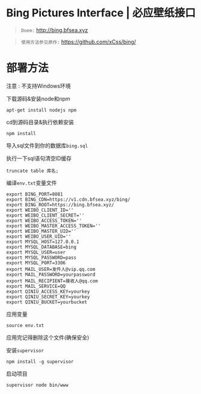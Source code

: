 
# Bing Pictures Interface | 必应壁纸接口
> `Doem:`  http://bing.bfsea.xyz

> `使用方法参见原作:` https://github.com/xCss/bing/

# 部署方法

注意 : 不支持Windows环境

下载源码&安装node和npm
```
apt-get install nodejs npm
```
cd到源码目录&执行依赖安装
```
npm install
```
导入sql文件到你的数据库`bing.sql`

执行一下sql语句清空ID缓存
```
truncate table 库名;
```
编译`env.txt`变量文件
```
export BING_PORT=8081
export BING_CDN=https://v1.cdn.bfsea.xyz/bing/
export BING_ROOT=https://bing.bfsea.xyz/
export WEIBO_CLIENT_ID=''
export WEIBO_CLIENT_SECRET=''
export WEIBO_ACCESS_TOKEN=''
export WEIBO_MASTER_ACCESS_TOKEN=''
export WEIBO_MASTER_UID=''
export WEIBO_USER_UID=''
export MYSQL_HOST=127.0.0.1
export MYSQL_DATABASE=bing
export MYSQL_USER=user
export MYSQL_PASSWORD=pass
export MYSQL_PORT=3306
export MAIL_USER=发件人@vip.qq.com
export MAIL_PASSWORD=yourpassword
export MAIL_RECIPIENT=接收人@qq.com
export MAIL_SERVICE=QQ
export QINIU_ACCESS_KEY=yourkey
export QINIU_SECRET_KEY=yourkey
export QINIU_BUCKET=yourbucket

```
应用变量
```
source env.txt
```
应用完记得删除这个文件(确保安全)

安装`supervisor`
```
npm install -g supervisor
```
启动项目
```
supervisor node bin/www
```
